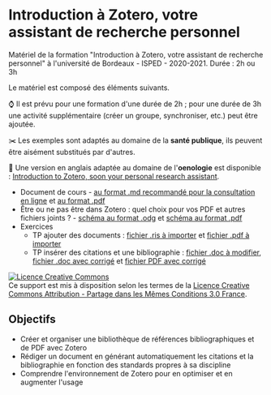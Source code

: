 # Introduction à Zotero, votre assistant de recherche personnel

Matériel de la formation "Introduction à Zotero, votre assistant de recherche personnel" à l'université de Bordeaux - ISPED - 2020-2021. Durée : 2h ou 3h

Le matériel est composé des éléments suivants.

:watch: Il est prévu pour une formation d'une durée de 2h ; pour une durée de 3h une activité supplémentaire (créer un groupe, synchroniser, etc.) peut être ajoutée.

:scissors: Les exemples sont adaptés au domaine de la **santé publique**, ils peuvent être aisément substitués par d'autres.

:wine_glass: Une version en anglais adaptée au domaine de l'**oenologie** est disponible : [Introduction to Zotero, soon your personal research assistant](https://github.com/fflamerie/zotero_intro_to).


* Document de cours - [au format .md recommandé pour la consultation en ligne](https://github.com/fflamerie/zotero_intro_FR/blob/master/content/zotero_intro_FR_COURS.md) et [au format .pdf](https://github.com/fflamerie/zotero_intro_FR/blob/master/content/zotero_intro_FR_COURS.fr)
* Être ou ne pas être dans Zotero : quel choix pour vos PDF et autres fichiers joints ? - [schéma au format .odg](https://github.com/zfrancophone/zfrancophone-blog/blob/master/2019-09-zotfile/zotero_choix_gestion_fichiers.odg) et [schéma au format .pdf](https://github.com/zfrancophone/zfrancophone-blog/blob/master/2019-09-zotfile/zotero_choix_gestion_fichiers.pdf)
* Exercices
  * TP ajouter des documents : [fichier .ris à importer](https://github.com/fflamerie/zotero_intro_FR/blob/master/content/import_ex/import_file.ris) et [fichier .pdf à importer](https://github.com/fflamerie/zotero_intro_FR/blob/master/content/import_ex/kxy038.pdf)
  * TP insérer des citations et une bibliographie : [fichier .doc à modifier](https://github.com/fflamerie/zotero_intro_FR/blob/master/content/zotero_citer_EXERCICE.doc), [fichier .doc avec corrigé](https://github.com/fflamerie/zotero_intro_FR/blob/master/content/zotero_citer_EXERCICE_COR.doc) et [fichier PDF avec corrigé](https://github.com/fflamerie/zotero_intro_FR/blob/master/content/zotero_citer_EXERCICE_COR.PDF)

<a rel="license" href="http://creativecommons.org/licenses/by-sa/3.0/fr/"><img alt="Licence Creative Commons" style="border-width:0" src="https://i.creativecommons.org/l/by-sa/3.0/fr/88x31.png" /></a><br />Ce support est mis à disposition selon les termes de la <a rel="license" href="http://creativecommons.org/licenses/by-sa/3.0/fr/">Licence Creative Commons Attribution - Partage dans les Mêmes Conditions 3.0 France</a>.


## Objectifs

* Créer et organiser une bibliothèque de références bibliographiques et de PDF avec Zotero
* Rédiger un document en générant automatiquement les citations et la bibliographie en fonction des standards propres à sa discipline
* Comprendre l'environnement de Zotero pour en optimiser et en augmenter l'usage
